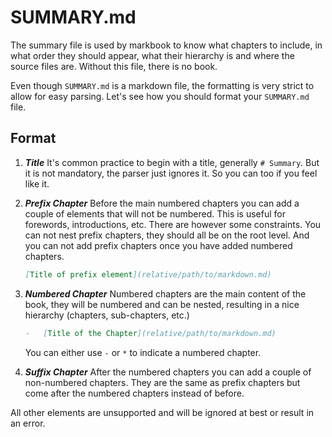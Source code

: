 # SUMMARY.md

The summary file is used by markbook to know what chapters to include, in what order they should appear, what their hierarchy is and where the source files are. Without this file, there is no book.

Even though `SUMMARY.md` is a markdown file, the formatting is very strict to allow for easy parsing. Let's see how you should format your `SUMMARY.md` file.

## Format

1. **_Title_** It's common practice to begin with a title, generally <code
   class="language-markdown"># Summary</code>. But it is not mandatory, the
   parser just ignores it. So you can too if you feel like it.

2. **_Prefix Chapter_** Before the main numbered chapters you can add a couple
   of elements that will not be numbered. This is useful for forewords,
   introductions, etc. There are however some constraints. You can not nest
   prefix chapters, they should all be on the root level. And you can not add
   prefix chapters once you have added numbered chapters.

    ```markdown
    [Title of prefix element](relative/path/to/markdown.md)
    ```

3. **_Numbered Chapter_** Numbered chapters are the main content of the book,
   they will be numbered and can be nested, resulting in a nice hierarchy
   (chapters, sub-chapters, etc.)

    ```markdown
    -   [Title of the Chapter](relative/path/to/markdown.md)
    ```

    You can either use `-` or `*` to indicate a numbered chapter.

4. **_Suffix Chapter_** After the numbered chapters you can add a couple of
   non-numbered chapters. They are the same as prefix chapters but come after
   the numbered chapters instead of before.

All other elements are unsupported and will be ignored at best or result in an error.
